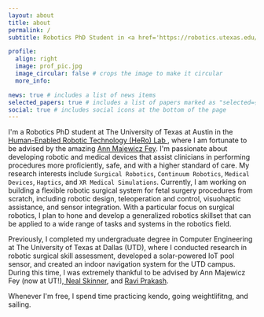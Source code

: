 ```yaml
---
layout: about
title: about
permalink: /
subtitle: Robotics PhD Student in <a href='https://robotics.utexas.edu/'>Texas Robotics</a>.

profile:
  align: right
  image: prof_pic.jpg
  image_circular: false # crops the image to make it circular
  more_info:

news: true # includes a list of news items
selected_papers: true # includes a list of papers marked as "selected={true}"
social: true # includes social icons at the bottom of the page
---
```


I'm a Robotics PhD student at The University of Texas at Austin in the <a href='https://sites.utexas.edu/herolab/'>Human-Enabled Robotic Technology (HeRo) Lab </a>, where I am fortunate to be advised by the amazing <a href='https://www.me.utexas.edu/people/faculty-directory/amfey'>Ann Majewicz Fey</a>. I'm passionate about developing robotic and medical devices that assist clinicians in performing procedures more proficiently, safe, and with a higher standard of care. My research interests include `Surgical Robotics`, `Continuum Robotics`, `Medical Devices`, `Haptics`, and `XR Medical Simulations`. Currently, I am working on building a flexible robotic surgical system for fetal surgery procedures from scratch, including robotic design, teleoperation and control, visuohaptic assistance, and sensor integration. With a particular focus on surgical robotics, I plan to hone and develop a generalized robotics skillset that can be applied to a wide range of tasks and systems in the robotics field.

Previously, I completed my undergraduate degree in Computer Engineering at The University of Texas at Dallas (UTD), where I conducted research in robotic surgical skill assessment, developed a solar-powered IoT pool sensor, and created an indoor navigation system for the UTD campus. During this time, I was extremely thankful to be advised by Ann Majewicz Fey (now at UT!),<a href='https://ece.utdallas.edu/people/instructional-faculty/skinner-neal/'> Neal Skinner</a>, and <a href='https://profiles.utdallas.edu/ravi.prakash'>Ravi Prakash</a>.

Whenever I'm free, I spend time practicing kendo, going weightlifitng, and sailing.
